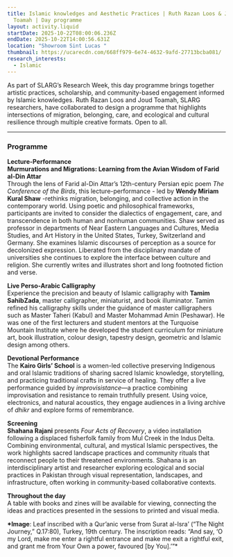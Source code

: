 ```yaml
---
title: Islamic knowledges and Aesthetic Practices | Ruth Razan Loos & Joud
  Toamah | Day programme
layout: activity.liquid
startDate: 2025-10-22T08:00:06.236Z
endDate: 2025-10-22T14:00:56.631Z
location: "Showroom Sint Lucas "
thumbnail: https://ucarecdn.com/668ff979-6e74-4632-9afd-27713bcba081/
research_interests:
  - Islamic
---
```

As part of SLARG’s Research Week, this day programme brings together artistic practices, scholarship, and community-based engagement informed by Islamic knowledges. Ruth Razan Loos and Joud Toamah, SLARG researchers, have collaborated to design a programme that highlights intersections of migration, belonging, care, and ecological and cultural resilience through multiple creative formats. Open to all.

- - -

### **Programme**

**Lecture-Performance**\
**Murmurations and Migrations: Learning from the Avian Wisdom of Farid al-Din Attar**\
Through the lens of Farid al-Din Attar’s 12th-century Persian epic poem *The Conference of the Birds*, this lecture-performance - led by **Wendy Miriam Kural Shaw** -rethinks migration, belonging, and collective action in the contemporary world. Using poetic and philosophical frameworks, participants are invited to consider the dialectics of engagement, care, and transcendence in both human and nonhuman communities. Shaw served as professor in departments of Near Eastern Languages and Cultures, Media Studies, and Art History in the United States, Turkey, Switzerland and Germany. She examines Islamic discourses of perception as a source for decolonized expression. Liberated from the disciplinary mandate of universities she continues to explore the interface between culture and religion. She currently writes and illustrates short and long footnoted fiction and verse.

**Live Perso-Arabic Calligraphy**\
Experience the precision and beauty of Islamic calligraphy with **Tamim SahibZada**, master calligrapher, miniaturist, and book illuminator. Tamim refined his calligraphy skills under the guidance of master calligraphers such as Master Taheri (Kabul) and Master Mohammad Amin (Peshawar). He was one of the first lecturers and student mentors at the Turquoise Mountain Institute where he developed the student curriculum for miniature art, book illustration, colour design, tapestry design, geometric and Islamic design among others.

**Devotional Performance**\
The **Kairo Girls’ School** is a women-led collective preserving Indigenous and oral Islamic traditions of sharing sacred Islamic knowledge, storytelling, and practicing traditional crafts in service of healing. They offer a live performance guided by *improvisistance*—a practice combining improvisation and resistance to remain truthfully present. Using voice, electronics, and natural acoustics, they engage audiences in a living archive of *dhikr* and explore forms of remembrance.

**Screening**\
**Shahana Rajani** presents *Four Acts of Recovery*, a video installation following a displaced fisherfolk family from Mul Creek in the Indus Delta. Combining environmental, cultural, and mystical Islamic perspectives, the work highlights sacred landscape practices and community rituals that reconnect people to their threatened environments. Shahana is an interdisciplinary artist and researcher exploring ecological and social practices in Pakistan through visual representation, landscapes, and infrastructure, often working in community-based collaborative contexts.

**Throughout the day**\
A table with books and zines will be available for viewing, connecting the ideas and practices presented in the sessions to printed and visual media.

**\*Image**: Leaf inscribed with a Qur’anic verse from Surat al-Isra’ (“The Night Journey,” Q.17:80), Turkey, 19th century. The inscription reads: “And say, ‘O my Lord, make me enter a rightful entrance and make me exit a rightful exit, and grant me from Your Own a power, favoured \[by You].’”*